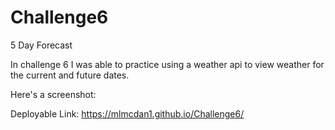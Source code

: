 # Challenge6
5 Day Forecast

In challenge 6 I was able to practice using a weather api to view weather for the current and future dates.

Here's a screenshot: 


Deployable Link: https://mlmcdan1.github.io/Challenge6/
